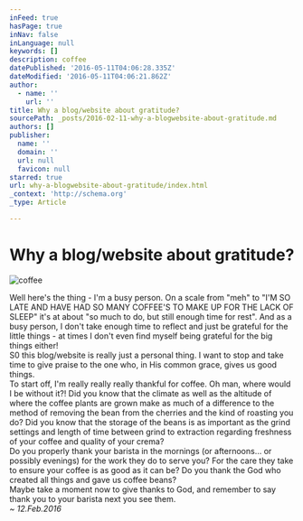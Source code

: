 ```yaml
---
inFeed: true
hasPage: true
inNav: false
inLanguage: null
keywords: []
description: coffee
datePublished: '2016-05-11T04:06:28.335Z'
dateModified: '2016-05-11T04:06:21.862Z'
author:
  - name: ''
    url: ''
title: Why a blog/website about gratitude?
sourcePath: _posts/2016-02-11-why-a-blogwebsite-about-gratitude.md
authors: []
publisher:
  name: ''
  domain: ''
  url: null
  favicon: null
starred: true
url: why-a-blogwebsite-about-gratitude/index.html
_context: 'http://schema.org'
_type: Article

---
```

# Why a blog/website about gratitude?
![coffee](https://s3-us-west-2.amazonaws.com/the-grid-img/p/c59fa8c3371dd0cd981eb5136cd945a28e6bad2a.png)

Well here's the thing - I'm a busy person. On a scale from "meh" to "I'M SO LATE AND HAVE HAD SO MANY COFFEE'S TO MAKE UP FOR THE LACK OF SLEEP" it's at about "so much to do, but still enough time for rest". And as a busy person, I don't take enough time to reflect and just be grateful for the little things - at times I don't even find myself being grateful for the big things either!  
S0 this blog/website is really just a personal thing. I want to stop and take time to give praise to the one who, in His common grace, gives us good things.  
To start off, I'm really really really thankful for coffee. Oh man, where would I be without it?! Did you know that the climate as well as the altitude of where the coffee plants are grown make as much of a difference to the method of removing the bean from the cherries and the kind of roasting you do? Did you know that the storage of the beans is as important as the grind settings and length of time between grind to extraction regarding freshness of your coffee and quality of your crema?  
Do you properly thank your barista in the mornings (or afternoons... or possibly evenings) for the work they do to serve you? For the care they take to ensure your coffee is as good as it can be? Do you thank the God who created all things and gave us coffee beans?  
Maybe take a moment now to give thanks to God, and remember to say thank you to your barista next you see them.  
_~ 12.Feb.2016_